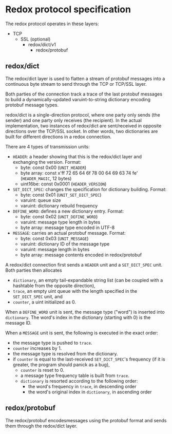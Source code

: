 Redox protocol specification
===

The redox protocol operates in these layers:

- TCP
  - SSL (optional)
    - redox/dict/v1
      - redox/protobuf


## redox/dict
The redox/dict layer is used to flatten a stream of protobuf messages into a continuous byte stream to send through the TCP or TCP/SSL layer.

Both parties of the connection track a trace of the last protobuf messages to build a dynamically-updated varuint-to-string dictionary encoding protobuf message types.

redox/dict is a single-direction protocol, where one party only sends (the sender) and one party only receives (the recipient). In the actual implementation, two instances of redox/dict are sent/received in opposite directions over the TCP/SSL socket. In other words, two dictionaries are built for different directions in a redox connection.

There are 4 types of transmission units:
- `HEADER`: a header showing that this is the redox/dict layer and exchanging the version. Format:
  - byte: const 0x00 (`UNIT_HEADER`)
  - byte array: const x'ff 72 65 64 6f 78 00 64 69 63 74 fe' (`HEADER_MAGIC`, 12 bytes)
  - uint16be: const 0x0001 (`HEADER_VERSION`)
- `SET_DICT_SPEC`: changes the specification for dictionary building. Format:
  - byte: const 0x01 (`UNIT_SET_DICT_SPEC`)
  - varuint: queue size
  - varuint: dictionary rebuild frequency
- `DEFINE_WORD`: defines a new dictionary entry. Format:
  - byte: const 0x02 (`UNIT_DEFINE_WORD`)
  - varuint: message type length in bytes
  - byte array: message type encoded in UTF-8
- `MESSAGE`: carries an actual protobuf message. Format:
  - byte: const 0x03 (`UNIT_MESSAGE`)
  - varuint: dictionary ID of the message type
  - varuint: message length in bytes
  - byte array: message contents encoded in redox/protobuf

A redox/dict connection first sends a `HEADER` unit and a `SET_DICT_SPEC` unit. Both parties then allocates
- `dictionary`, an empty tail-expandable string list (can be coupled with a hashtable from the opposite direction),
- `trace`, an empty uint queue with the length specified in the `SET_DICT_SPEC` unit, and
- `counter`, a uint initialized as 0.

When a `DEFINE_WORD` unit is sent, the message type ("word") is inserted into `dictionary`. The word's index in the dictionary (starting with 0) is the message ID.

When a `MESSAGE` unit is sent, the following is executed in the exact order:
- the message type is pushed to `trace`.
- `counter` increases by 1.
- the message type is resolved from the dictionary.
- if `counter` is equal to the last-received `SET_DICT_SPEC`'s frequency (if it is greater, the program should panick as a bug),
  - `counter` is reset to 0.
  - a message type frequency table is built from `trace`.
  - `dictionary` is resorted according to the following order:
    - the word's frequency in `trace`, in descending order
    - the word's original index in `dictionary`, in ascending order

## redox/protobuf
The redox/protobuf encodesmessages using the protobuf format and sends them through the redox/dict layer.
